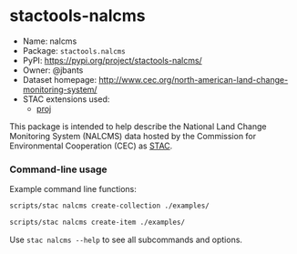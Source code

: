 # stactools-nalcms

- Name: nalcms
- Package: `stactools.nalcms`
- PyPI: https://pypi.org/project/stactools-nalcms/
- Owner: @jbants
- Dataset homepage: http://www.cec.org/north-american-land-change-monitoring-system/
- STAC extensions used:
  - [proj](https://github.com/stac-extensions/projection/)

This package is intended to help describe the National Land Change Monitoring System (NALCMS) data hosted by the Commission for Environmental Cooperation (CEC) as [STAC](https://github.com/stac-spec).

### Command-line usage

Example command line functions:

```bash
scripts/stac nalcms create-collection ./examples/

scripts/stac nalcms create-item ./examples/
```

Use `stac nalcms --help` to see all subcommands and options.


